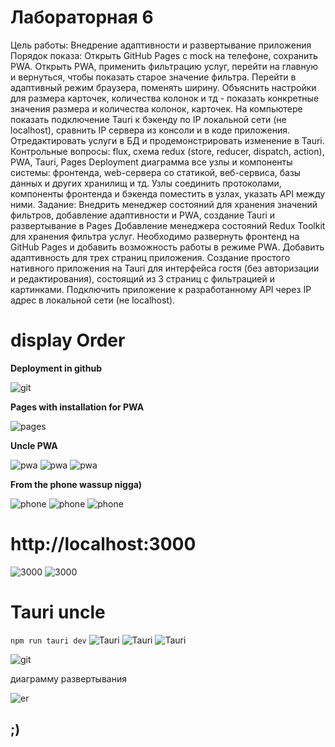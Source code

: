 # Лабораторная 6
Цель работы: Внедрение адаптивности и развертывание приложения
Порядок показа: Открыть GitHub Pages с mock на телефоне, сохранить PWA. Открыть PWA, применить фильтрацию услуг, перейти на главную и вернуться, чтобы показать старое значение фильтра. Перейти в адаптивный режим браузера, поменять ширину. Объяснить настройки для размера карточек, количества колонок и тд - показать конкретные значения размера и количества колонок, карточек. На компьютере показать подключение Tauri к бэкенду по IP локальной сети (не localhost), сравнить IP сервера из консоли и в коде приложения. Отредактировать услуги в БД и продемонстрировать изменение в Tauri.
Контрольные вопросы: flux, схема redux (store, reducer, dispatch, action), PWA, Tauri, Pages
Deployment диаграмма все узлы и компоненты системы: фронтенда, web-сервера со статикой, веб-сервиса, базы данных и других хранилищ и тд. Узлы соединить протоколами, компоненты фронтенда и бэкенда поместить в узлах, указать API между ними.
Задание: Внедрить менеджер состояний для хранения значений фильтров, добавление адаптивности и PWA, создание Tauri и развертывание в Pages
Добавление менеджера состояний Redux Toolkit для хранения фильтра услуг. Необходимо развернуть фронтенд на GitHub Pages и добавить возможность работы в режиме PWA. Добавить адаптивность для трех страниц приложения.
Создание простого нативного приложения на Tauri для интерфейса гостя (без авторизации и редактирования), состоящий из 3 страниц с фильтрацией и картинками. Подключить приложение к разработанному API через IP адрес в локальной сети (не localhost).



# display Order

**Deployment in github** 

![git](Resources/1.png)


**Pages with installation for PWA**

![pages](Resources/2.png)

**Uncle PWA**

![pwa](Resources/3.png)
![pwa](Resources/4.png)
![pwa](Resources/5.png)

**From the phone wassup nigga)** 

![phone](Resources/f1.png)
![phone](Resources/f2.png)
![phone](Resources/f3.png)


# http://localhost:3000 


![3000](Resources/6.png)
![3000](Resources/7.png)


# Tauri uncle
<code>npm run tauri dev</code>
![Tauri](Resources/8.png)
![Tauri](Resources/9.png)
![Tauri](Resources/10.png)


![git](Resources/git.png)

диаграмму развертывания

![er](Resources/er.png)
## ;)
